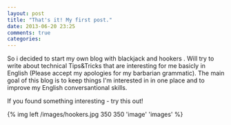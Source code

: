 ```yaml
---
layout: post
title: "That's it! My first post."
date: 2013-06-20 23:25
comments: true
categories: 
---
```

So i decided to start my own blog with blackjack and hookers .<!-- more -->
Will try to write about technical Tips&Tricks that are interesting for me basicly in English (Please accept my apologies for my barbarian grammatic).
The main goal of this blog is to keep things I'm interested in in one place and to improve my English conversantional skills.

If you found something interesting - try this out!

{% img left /images/hookers.jpg 350 350 'image' 'images' %}